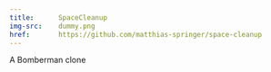 ```yaml
---
title:      SpaceCleanup
img-src:    dummy.png
href:       https://github.com/matthias-springer/space-cleanup
---
```

A Bomberman clone
